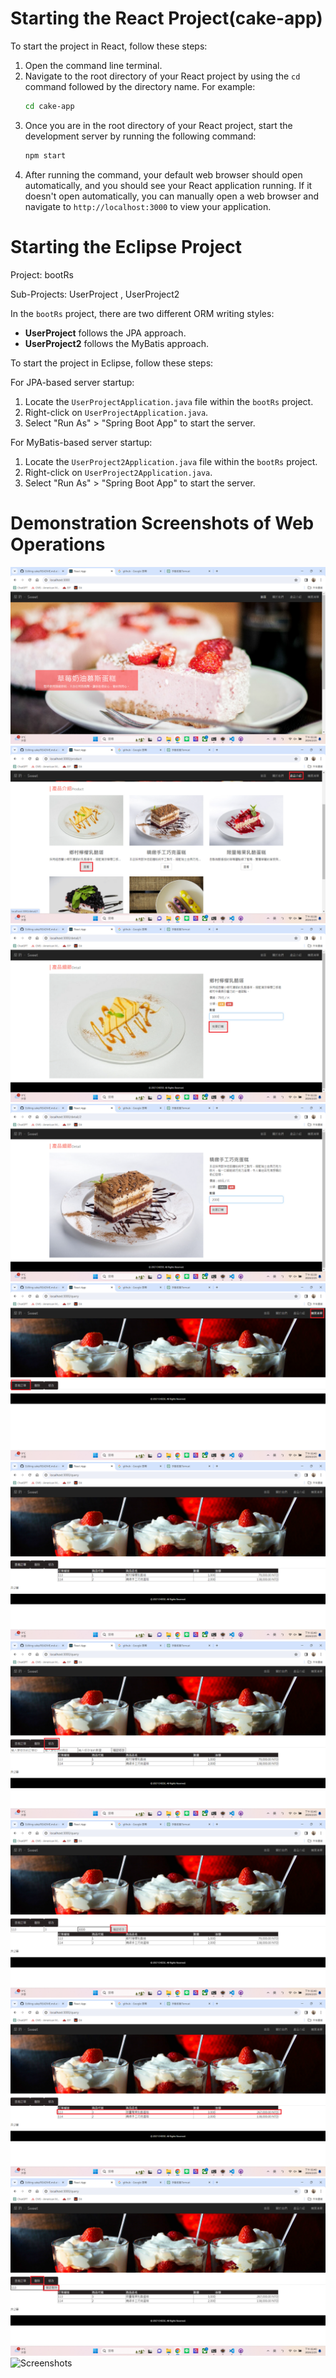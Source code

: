 # Starting the React Project(cake-app)

To start the project in React, follow these steps:

1. Open the command line terminal.
2. Navigate to the root directory of your React project by using the `cd` command followed by the directory name. For example:
    ```bash
    cd cake-app
    ```
3. Once you are in the root directory of your React project, start the development server by running the following command:
    ```bash
    npm start
    ```
4. After running the command, your default web browser should open automatically, and you should see your React application running. If it doesn't open automatically, you can manually open a web browser and navigate to `http://localhost:3000` to view your application.

# Starting the Eclipse Project

Project: bootRs

Sub-Projects: UserProject , UserProject2

In the `bootRs` project, there are two different ORM writing styles:

- **UserProject** follows the JPA approach.
- **UserProject2** follows the MyBatis approach.

To start the project in Eclipse, follow these steps:

For JPA-based server startup:

1. Locate the `UserProjectApplication.java` file within the `bootRs` project.
2. Right-click on `UserProjectApplication.java`.
3. Select "Run As" > "Spring Boot App" to start the server.


For MyBatis-based server startup:

1. Locate the `UserProject2Application.java` file within the `bootRs` project.
2. Right-click on `UserProject2Application.java`.
3. Select "Run As" > "Spring Boot App" to start the server.

# Demonstration Screenshots of Web Operations
![Screenshots](pic/1.png)
![Screenshots](pic/2.png)
![Screenshots](pic/3.png)
![Screenshots](pic/4.png)
![Screenshots](pic/5.png)
![Screenshots](pic/6.png)
![Screenshots](pic/7.png)
![Screenshots](pic/8.png)
![Screenshots](pic/9.png)
![Screenshots](pic/10.png)
![Screenshots](pic/11png)


